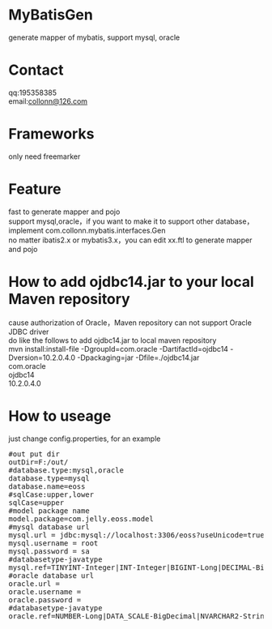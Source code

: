 # MyBatisGen
generate mapper of mybatis, support mysql, oracle
# Contact  
qq:195358385  
email:collonn@126.com  
# Frameworks
only need freemarker
# Feature
fast to generate mapper and pojo  
support mysql,oracle，if you want to make it to support other database，implement com.collonn.mybatis.interfaces.Gen  
no matter ibatis2.x or mybatis3.x，you can edit xx.ftl to generate mapper and pojo
# How to add ojdbc14.jar to your local Maven repository
cause authorization of Oracle，Maven repository can not support Oracle JDBC driver  
do like the follows to add ojdbc14.jar to local maven repository  
mvn install:install-file -DgroupId=com.oracle -DartifactId=ojdbc14 -Dversion=10.2.0.4.0 -Dpackaging=jar -Dfile=./ojdbc14.jar
<dependency>  
    <groupId>com.oracle</groupId>  
    <artifactId>ojdbc14</artifactId>  
    <version>10.2.0.4.0</version>  
</dependency>  
# How to useage
just change config.properties, for an example  
<pre>
#out put dir
outDir=F:/out/
#database.type:mysql,oracle
database.type=mysql
database.name=eoss
#sqlCase:upper,lower
sqlCase=upper
#model package name
model.package=com.jelly.eoss.model
#mysql database url
mysql.url = jdbc:mysql://localhost:3306/eoss?useUnicode=true&characterEncoding=utf8&useOldAliasMetadataBehavior=true
mysql.username = root
mysql.password = sa
#databasetype-javatype
mysql.ref=TINYINT-Integer|INT-Integer|BIGINT-Long|DECIMAL-BigDecimal|CHAR-String|VARCHAR-String|TEXT-String|LONGTEXT-String|DATETIME-Date
#oracle database url
oracle.url =
oracle.username =
oracle.password =
#databasetype-javatype
oracle.ref=NUMBER-Long|DATA_SCALE-BigDecimal|NVARCHAR2-String|VARCHAR2-String|VARCHAR-String|CHAR-String|CLOB-String|DATE-Date

</pre>

